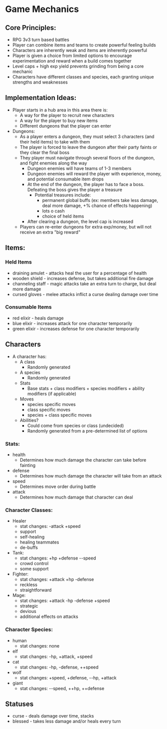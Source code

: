 # Game Mechanics

## Core Principles:
- RPG 3v3 turn based battles
- Player can combine items and teams to create powerful feeling builds
- Characters are inherently weak and items are inherently powerful
- Player is given a choice from limited options to encourage experimentation and reward when a build comes together
- Level caps + high exp yield prevents grinding from being a core mechanic
- Characters have different classes and species, each granting unique strengths and weaknesses

## Implementation Ideas:
- Player starts in a hub area in this area there is:
  - A way for the player to recruit new characters
  - A way for the player to buy new items
  - Different dungeons that the player can enter
- Dungeons:
  - As a player enters a dungeon, they must select 3 characters (and their held items) to take with them
  - The player is forced to leave the dungeon after their party faints or they clear the final boss
  - They player must navigate through several floors of the dungeon, and fight enemies along the way
    - Dungeon enemies will have teams of 1-3 members
    - Dungeon enemies will reward the player with experience, money, and potential consumable item drops
    - At the end of the dungeon, the player has to face a boss.  Defeating the boss gives the player a treasure
      - Potential treasures include:
        - permanent global buffs (ex: members take less damage, deal more damage, +% chance of effects happening)
        - lots o cash
        - choice of held items
    - After clearing a dungeon, the level cap is increased
  - Players can re-enter dungeons for extra exp/money, but will not receive an extra "big reward"

## Items:
### Held Items
- draining amulet - attacks heal the user for a percentage of health
- wooden shield - increases defense, but takes additional fire damage
- channeling staff - magic attacks take an extra turn to charge, but deal more damage
- cursed gloves - melee attacks inflict a curse dealing damage over time

### Consumable Items
- red elixir - heals damage
- blue elixir - increases attack for one character temporarily
- green elixir - increases defense for one character temporarily

## Characters
- A character has:
  - A class
    - Randomly generated
  - A species
    - Randomly generated
  - Stats
    - Base stats + class modifiers + species modifiers + ability modifiers (if applicable)
  - Moves
    - species specific moves
    - class specific moves
    - species + class specific moves
  - Abilities?
    - Could come from species or class (undecided)
    - Randomly generated from a pre-determined list of options

### Stats:
- health
  - Determines how much damage the character can take before fainting
- defense
  - Determines how much damage the character will take from an attack
- speed
  - Determines move order during battle
- attack
  - Determines how much damage that character can deal

### Character Classes:
- Healer
  - stat changes: -attack +speed
  - support
  - self-healing
  - healing teammates
  - de-buffs
- Tank:
  - stat changes: +hp +defense --speed
  - crowd control
  - some support
- Fighter:
  - stat changes: +attack +hp -defense
  - reckless
  - straightforward
- Mage:
  - stat changes: +attack -hp -defense +speed
  - strategic
  - devious
  - additional effects on attacks

### Character Species:
- human
  - stat changes: none
- elf
  - stat changes: -hp, +attack, +speed
- cat
  - stat changes: -hp, -defense, ++speed
- wolf
  - stat changes: +speed, +defense, --hp, +attack
- giant
  - stat changes: --speed, ++hp, ++defense

## Statuses
- curse - deals damage over time, stacks
- blessed - takes less damage and/or heals every turn
